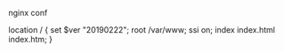 nginx conf

location / {
			set $ver "20190222"; 
			root   /var/www;
			ssi on;
			index  index.html index.htm;
		}
